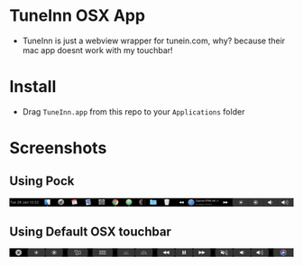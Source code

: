 # TuneInn OSX App

- TuneInn is just a webview wrapper for tunein.com, why? because their mac app doesnt work with my touchbar!

# Install

- Drag `TuneInn.app` from this repo to your `Applications` folder

# Screenshots

## Using Pock

![Pock touchbar](Pock.png)

## Using Default OSX touchbar

![OSX touchbar](Default.png)
